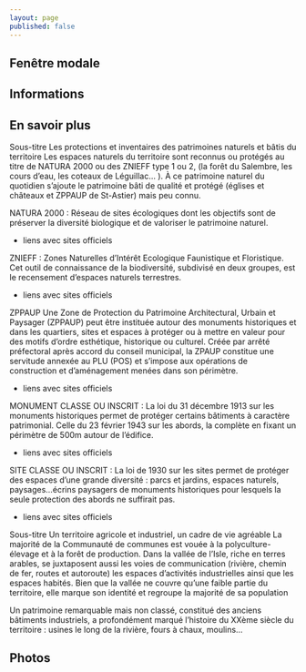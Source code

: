 ```yaml
---
layout: page
published: false
---
```


## Fenêtre modale

## Informations

## En savoir plus

Sous-titre  Les protections et inventaires des patrimoines naturels et bâtis du territoire 
Les espaces naturels du territoire sont reconnus ou protégés au titre de NATURA 2000 ou des ZNIEFF type 1 ou 2, (la forêt du Salembre, les cours d’eau, les coteaux de Léguillac… ). À ce patrimoine naturel du quotidien s’ajoute le patrimoine bâti de qualité et protégé (églises et châteaux et ZPPAUP de St-Astier) mais peu connu.  

NATURA 2000 : Réseau de sites écologiques dont les objectifs sont de préserver la diversité biologique et de valoriser le patrimoine naturel.
+ liens avec sites officiels

ZNIEFF : Zones Naturelles d’Intérêt Ecologique Faunistique et Floristique. Cet outil de connaissance de la biodiversité, subdivisé en deux groupes, est le recensement d’espaces naturels terrestres.
+ liens avec sites officiels

ZPPAUP 
Une  Zone de Protection du Patrimoine Architectural, Urbain et Paysager (ZPPAUP) peut être instituée autour des monuments historiques et dans les quartiers, sites et espaces à protéger ou à mettre en valeur pour des motifs d’ordre esthétique, historique ou culturel.
Créée par arrêté préfectoral après accord du conseil municipal, la ZPAUP constitue une servitude annexée au PLU (POS) et s’impose aux opérations de construction et d’aménagement menées dans son périmètre.
+ liens avec sites officiels

MONUMENT CLASSE OU INSCRIT : La loi du 31 décembre 1913 sur les monuments historiques permet de protéger certains bâtiments à caractère patrimonial. Celle du 23 février 1943 sur les abords, la complète en fixant un périmètre de 500m autour de l’édifice.
+ liens avec sites officiels

SITE CLASSE OU INSCRIT : La loi de 1930 sur les sites permet de protéger des espaces d’une grande diversité : parcs et jardins, espaces naturels, paysages…écrins paysagers de monuments historiques pour lesquels la seule protection des abords ne suffirait pas.
+ liens avec sites officiels


Sous-titre  Un territoire agricole et industriel, un cadre de vie agréable
La majorité de la Communauté de communes est vouée à la polyculture-élevage et à la forêt de production.
Dans la vallée de l’Isle, riche en terres arables, se juxtaposent aussi les voies de communication (rivière, chemin de fer, routes et autoroute)  les espaces d’activités industrielles ainsi que les espaces habités. Bien que la vallée ne couvre qu’une faible partie du territoire, elle marque son identité et regroupe la majorité de sa population 

Un patrimoine remarquable mais non classé, constitué des anciens bâtiments industriels, a profondément marqué l’histoire du XXème siècle du territoire : usines le long de la rivière, fours à chaux, moulins…

## Photos


